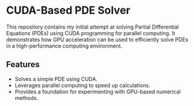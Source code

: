 # CUDA-Based PDE Solver

This repository contains my initial attempt at solving Partial Differential Equations (PDEs) using CUDA programming for parallel computing. It demonstrates how GPU acceleration can be used to efficiently solve PDEs in a high-performance computing environment.

## Features
- Solves a simple PDE using CUDA.
- Leverages parallel computing to speed up calculations.
- Provides a foundation for experimenting with GPU-based numerical methods.

